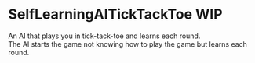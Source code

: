 # SelfLearningAITickTackToe WIP
<p>An AI that plays you in tick-tack-toe and learns each round.
</br>The AI starts the game not knowing how to play the game but learns each round. </p>